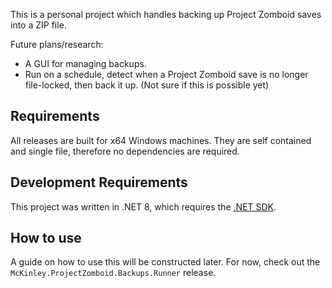 This is a personal project which handles backing up Project Zomboid saves into a ZIP file.

Future plans/research:

- A GUI for managing backups.
- Run on a schedule, detect when a Project Zomboid save is no longer file-locked, then back it up. (Not sure if this is possible yet)

## Requirements

All releases are built for x64 Windows machines. They are self contained and single file, therefore no dependencies are required.

## Development Requirements

This project was written in .NET 8, which requires the [.NET SDK](https://dotnet.microsoft.com/en-us/download).

## How to use

A guide on how to use this will be constructed later. For now, check out the `McKinley.ProjectZomboid.Backups.Runner` release.